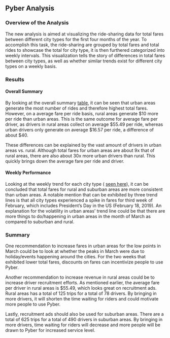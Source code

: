 ## Pyber Analysis


### Overview of the Analysis

The new analysis is aimed at visualizing the ride-sharing data for total fares between different city types for the first four months of the year. To accomplish this task, the ride-sharing are grouped by total fares and total rides to showcase the total for city type, it is then furthered categorized into weekly intervals. This visualization tells the story of differences in total fares between city types, as well as whether similar trends exist for different city types on a weekly basis. 


### Results

#### Overall Summary

By looking at the overall summary [table](https://github.com/donovancai/PyBer_Analysis/blob/main/analysis/summary_overall.png), it can be seen that urban areas generate the most number of rides and therefore highest total fares. However, on a average fare per ride basis, rural areas generate $10 more per ride than urban areas. This is the same outcome for average fare per driver, as drivers in rural areas collect on average $55.49 per ride, whereas urban drivers only generate on average $16.57 per ride, a difference of about $40. 

These differences can be explained by the vast amount of drivers in urban areas vs. rural. Although total fares for urban areas are about 9x that of rural areas, there are also about 30x more urban drivers than rural. This quickly brings down the average fare per ride and driver.


#### Weekly Performance

Looking at the weekly trend for each city type ( [seen here](https://github.com/donovancai/PyBer_Analysis/blob/main/analysis/PyBer_fare_summary.png)), it can be concluded that total fares for rural and suburban areas are more consistent than urban areas. A notable mention that can be exhibited by three trend lines is that all city types experienced a spike in fares for third week of February, which includes President’s Day in the US (February 18, 2019). An explanation for the volatility in urban areas’ trend line could be that there are more things to do/happening in urban areas in the month of March as compared to suburban and rural. 


### Summary

One recommendation to increase fares in urban areas for the low points in March could be to look at whether the peaks in March were due to holiday/events happening around the cities. For the two weeks that exhibited lower total fares, discounts on fares can incentivize people to use Pyber. 

Another recommendation to increase revenue in rural areas could be to increase driver recruitment efforts. As mentioned earlier, the average fare per driver in rural areas is $55.49, which looks great on recruitment ads. Rural areas has a total of 125 trips for a total of 78 drivers. By bringing in more drivers, it will shorten the time waiting for riders and could motivate more people to use Pyber. 

Lastly, recruitment ads should also be used for suburban areas. There are a total of 625 trips for a total of 490 drivers in suburban areas. By bringing in more drivers, time waiting for riders will decrease and more people will be drawn to Pyber for increased service level. 


